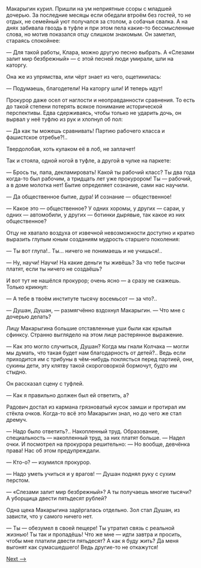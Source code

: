 Макарыгин курил. Пришли на ум неприятные ссоры с младшей дочерью. За последние месяцы если обедали втроём без гостей, то не отдых, не семейный уют получался за столом, а собачья свалка. А на днях забивала гвоздь в туфле и при этом пела какие-то бессмысленные слова, но мотив показался отцу слишком знакомым. Он заметил, стараясь спокойнее:

— Для такой работы, Клара, можно другую песню выбрать. А «Слезами залит мир безбрежный» — с этой песней люди умирали, шли на каторгу.

Она же из упрямства, или чёрт знает из чего, ощетинилась:

— Подумаешь, благодетели! На каторгу шли! И теперь идут!

Прокурор даже осел от наглости и неоправданности сравнения. То есть до такой степени потерять всякое понимание исторической перспективы. Едва сдерживаясь, чтобы только не ударить дочь, он вырвал у неё туфлю из рук и хлопнул об пол:

— Да как ты можешь сравнивать! Партию рабочего класса и фашистское отребье?!..

Твердолобая, хоть кулаком её в лоб, не заплачет!

Так и стояла, одной ногой в туфле, а другой в чулке на паркете:

— Брось ты, папа, декламировать! Какой ты рабочий класс? Ты два года когда-то был рабочим, а тридцать лет уже прокурором! Ты — рабочий, а в доме молотка нет! Бытие определяет сознание, сами нас научили.

— Да общественное бытие, дура! И сознание — общественное!

— Какое это — общественное? У одних хоромы, у других — сараи, у одних — автомобили, у других — ботинки дырявые, так какое из них общественное?

Отцу не хватало воздуха от извечной невозможности доступно и кратко выразить глупым юным созданиям мудрость старшего поколения:

— Ты вот глупа!.. Ты… ничего не понимаешь и не учишься!..

— Ну, научи! Научи! На какие деньги ты живёшь? За что тебе тысячи платят, если ты ничего не создаёшь?

И вот тут не нашёлся прокурор; очень ясно — а сразу не скажешь. Только крикнул:

— А тебе в твоём институте тысячу восемьсот — за что?..

— Душан, Душан, — размягчённо вздохнул Макарыгин. — Что мне с дочерью делать?

Лицу Макарыгина большие отставленные уши были как крылья сфинксу. Странно выглядело на этом лице растерянное выражение.

— Как это могло случиться, Душан? Когда мы гнали Колчака — могли мы думать, что такая будет нам благодарность от детей?.. Ведь если приходится им с трибуны в чём-нибудь поклясться перед партией, они, сукины дети, эту клятву такой скороговоркой бормочут, будто им стыдно.

Он рассказал сцену с туфлей.

— Как я правильно должен был ей ответить, а?

Радович достал из кармана грязноватый кусок замши и протирал им стёкла очков. Когда-то всё это Макарыгин знал, но до чего же стал дремуч.

— Надо было ответить?.. Накопленный труд. Образование, специальность — накопленный труд, за них платят больше. — Надел очки. И посмотрел на прокурора решительно: — Но вообще, девчёнка права! Нас об этом предупреждали.

— Кто-о? — изумился прокурор.

— Надо уметь учиться и у врагов! — Душан поднял руку с сухим перстом.

— «Слезами залит мир безбрежный»? А ты получаешь многие тысячи? А уборщица двести пятьдесят рублей?

Одна щека Макарыгина задёргалась отдельно. Зол стал Душан, из зависти, что у самого ничего нет.

— Ты — обезумел в своей пещере! Ты утратил связь с реальной жизнью! Ты так и пропадёшь! Что же мне — идти завтра и просить, чтобы мне платили двести пятьдесят? А как я буду жить? Да меня выгонят как сумасшедшего! Ведь другие-то не откажутся!

[Next -->](https://github.com/AdamSkywalker/literature/blob/master/citations/ru/%D0%A1%D0%BE%D0%BB%D0%B6%D0%B5%D0%BD%D0%B8%D1%86%D1%8B%D0%BD/%D0%92%20%D0%BA%D1%80%D1%83%D0%B3%D0%B5%20%D0%BF%D0%B5%D1%80%D0%B2%D0%BE%D0%BC/30.md)